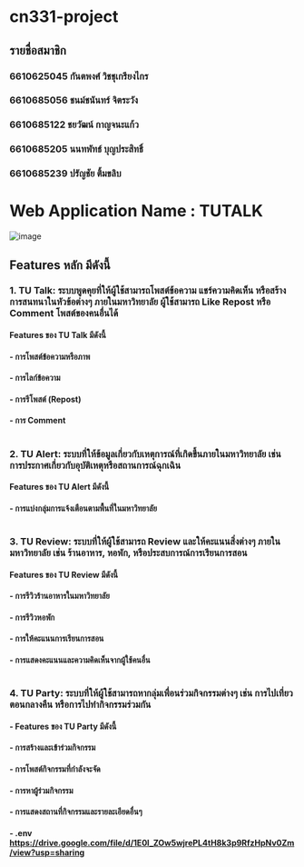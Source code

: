# cn331-project

## รายชื่อสมาชิก

### 6610625045 กันตพงศ์ วิชชุเกรียงไกร
### 6610685056 ชนม์ชนันทร์ จิตระวัง
### 6610685122 ชยวัฒน์ กาญจนะแก้ว
### 6610685205 นนทพัทธ์ บุญประสิทธิ์ 
### 6610685239 ปรัญชัย ติ้มขลิบ

# Web Application Name : TUTALK

![image](https://github.com/user-attachments/assets/6f67247d-efd0-4b14-bb27-ebe37c95e5e2)

## Features หลัก มีดังนี้

### 1. TU Talk: ระบบพูดคุยที่ให้ผู้ใช้สามารถโพสต์ข้อความ แชร์ความคิดเห็น หรือสร้างการสนทนาในหัวข้อต่างๆ ภายในมหาวิทยาลัย ผู้ใช้สามารถ Like Repost หรือ Comment โพสต์ของคนอื่นได้

#### Features ของ TU Talk มีดังนี้ 
#### - การโพสต์ข้อความหรือภาพ
#### - การไลก์ข้อความ
#### - การรีโพสต์ (Repost)
#### - การ Comment

# 

### 2. TU Alert: ระบบที่ให้ข้อมูลเกี่ยวกับเหตุการณ์ที่เกิดขึ้นภายในมหาวิทยาลัย เช่น การประกาศเกี่ยวกับอุบัติเหตุหรือสถานการณ์ฉุกเฉิน

#### Features ของ TU Alert มีดังนี้
#### - การแบ่งกลุ่มการแจ้งเตือนตามพื้นที่ในมหาวิทยาลัย

# 

### 3. TU Review: ระบบที่ให้ผู้ใช้สามารถ Review และให้คะแนนสิ่งต่างๆ ภายในมหาวิทยาลัย เช่น ร้านอาหาร, หอพัก, หรือประสบการณ์การเรียนการสอน

#### Features ของ TU Review มีดังนี้ 
#### - การรีวิวร้านอาหารในมหาวิทยาลัย
#### - การรีวิวหอพัก
#### - การให้คะแนนการเรียนการสอน
#### - การแสดงคะแนนและความคิดเห็นจากผู้ใช้คนอื่น

# 

### 4. TU Party: ระบบที่ให้ผู้ใช้สามารถหากลุ่มเพื่อนร่วมกิจกรรมต่างๆ เช่น การไปเที่ยวตอนกลางคืน หรือการไปทำกิจกรรมร่วมกัน

#### - Features ของ TU Party มีดังนี้ 
#### - การสร้างและเข้าร่วมกิจกรรม
#### - การโพสต์กิจกรรมที่กำลังจะจัด
#### - การหาผู้ร่วมกิจกรรม
#### - การแสดงสถานที่กิจกรรมและรายละเอียดอื่นๆ


#### - .env https://drive.google.com/file/d/1E0I_ZOw5wjrePL4tH8k3p9RfzHpNv0Zm/view?usp=sharing
# 
